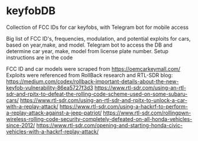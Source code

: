 # keyfobDB
Collection of FCC IDs for car keyfobs, with Telegram bot for mobile access

Big list of FCC ID's, frequencies, modulation, and potential exploits for cars, based on year,make, and model.
Telegram bot to access the DB and determine car year, make, model from license plate number. Setup instructions are in the code

FCC ID and car models were scraped from https://oemcarkeymall.com/
Exploits were referenced from RollBack research and RTL-SDR blog:
https://medium.com/codex/rollback-important-details-about-the-new-keyfob-vulnerability-86ea5727f3d3
https://www.rtl-sdr.com/using-an-rtl-sdr-and-rpitx-to-defeat-the-rolling-code-scheme-used-on-some-subaru-cars/
https://www.rtl-sdr.com/using-an-rtl-sdr-and-rpitx-to-unlock-a-car-with-a-replay-attack/
https://www.rtl-sdr.com/using-a-hackrf-to-perform-a-replay-attack-against-a-jeep-patriot/
https://www.rtl-sdr.com/rollingpwn-wireless-rolling-code-security-completely-defeated-on-all-honda-vehicles-since-2012/
https://www.rtl-sdr.com/opening-and-starting-honda-civic-vehicles-with-a-hackrf-replay-attack/
